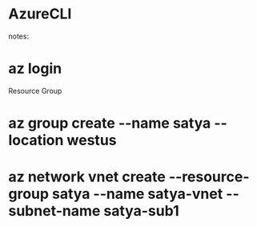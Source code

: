 # AzureCLI
notes:
# az login
Resource Group 
# az group create --name satya --location westus
# az network vnet create --resource-group satya --name satya-vnet --subnet-name satya-sub1
